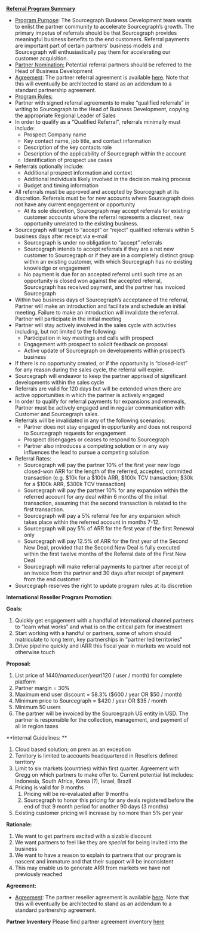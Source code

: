 **<span style="text-decoration:underline;">Referral Program Summary</span>**

- <span style="text-decoration:underline;">Program Purpose</span>: The Sourcegraph Business Development team wants to enlist the partner community to accelerate Sourcegraph’s growth. The primary impetus of referrals should be that Sourcegraph provides meaningful business benefits to the end customers. Referral payments are important part of certain partners’ business models and Sourcegraph will enthusiastically pay them for accelerating our customer acquisition.
- <span style="text-decoration:underline;">Partner Nomination:</span> Potential referral partners should be referred to the Head of Business Development
- <span style="text-decoration:underline;">Agreement</span>: The partner referral agreement is available [here](https://docs.google.com/document/d/1UnEJ2Lzw0slRkquHWjjpsO0KN7SVfZgy/edit). Note that this will eventually be architected to stand as an addendum to a standard partnership agreement.
- <span style="text-decoration:underline;">Program Rules:</span>
- Partner with signed referral agreements to make “qualified referrals” in writing to Sourcegraph to the Head of Business Development, copying the appropriate Regional Leader of Sales
- In order to qualify as a “Qualified Referral”, referrals minimally must include:
  - Prospect Company name
  - Key contact name, job title, and contact information
  - Description of the key contacts role
  - Description of the applicability of Sourcegraph within the account
  - Identification of prospect use cases
- Referrals optionally include:
  - Additional prospect information and context
  - Additional individuals likely involved in the decision making process
  - Budget and timing information
- All referrals must be approved and accepted by Sourcegraph at its discretion. Referrals must be for new accounts where Sourcegraph does not have any current engagement or opportunity
  - At its sole discretion, Sourcegraph may accept referrals for existing customer accounts where the referral represents a discreet, new opportunity unrelated to the existing business.
- Sourcegraph will target to “accept” or “reject” qualified referrals within 5 business days after receipt via e-mail
  - Sourcegraph is under no obligation to “accept” referrals
  - Sourcegraph intends to accept referrals if they are a net new customer to Sourcegraph or if they are in a completely distinct group within an existing customer, with which Sourcegraph has no existing knowledge or engagement
  - No payment is due for an accepted referral until such time as an opportunity is closed won against the accepted referral, Sourcegraph has received payment, and the partner has invoiced Sourcegraph
- Within two business days of Sourcegraph’s acceptance of the referral, Partner will make an introduction and facilitate and schedule an initial meeting. Failure to make an introduction will invalidate the referral. Partner will participate in the initial meeting
- Partner will stay actively involved in the sales cycle with activities including, but not limited to the following:
  - Participation in key meetings and calls with prospect
  - Engagement with prospect to solicit feedback on proposal
  - Active update of Sourcegraph on developments within prospect’s business
- If there is no opportunity created, or if the opportunity is “closed-lost” for any reason during the sales cycle, the referral will expire.
- Sourcegraph will endeavor to keep the partner apprised of significant developments within the sales cycle
- Referrals are valid for 120 days but will be extended when there are active opportunities in which the partner is actively engaged
- In order to qualify for referral payments for expansions and renewals, Partner must be actively engaged and in regular communication with Customer and Sourcegraph sales.
- Referrals will be invalidated in any of the following scenarios:
  - Partner does not stay engaged in opportunity and does not respond to Sourcegraph requests for engagement
  - Prospect disengages or ceases to respond to Sourcegraph
  - Partner also introduces a competing solution or in any way influences the lead to pursue a competing solution
- Referral Rates:
  - Sourcegraph will pay the partner 10% of the first year new logo closed-won ARR for the length of the referred, accepted, committed transaction (e.g. $10k for a $100k ARR, $100k TCV transaction; $30k for a $100k ARR, $300k TCV transaction)
  - Sourcegraph will pay the partner 10% for any expansion within the referred account for any deal within 6 months of the initial transaction, assuming that the second transaction is related to the first transaction.
  - Sourcegraph will pay a 5% referral fee for any expansion which takes place within the referred account in months 7-12.
  - Sourcegraph will pay 5% of ARR for the first year of the first Renewal only
  - Sourcegraph will pay 12.5% of ARR for the first year of the Second New Deal, provided that the Second New Deal is fully executed within the first twelve months of the Referral date of the First New Deal
  - Sourcegraph will make referral payments to partner after receipt of an invoice from the partner and 30 days after receipt of payment from the end customer
- Sourcegraph reserves the right to update program rules at its discretion

**International Reseller Program Promotion:**

**Goals**:

1. Quickly get engagement with a handful of international channel partners to “learn what works” and what is on the critical path for investment
2. Start working with a handful or partners, some of whom should matriculate to long term, key partnerships in “partner led territories”
3. Drive pipeline quickly and iARR this fiscal year in markets we would not otherwise touch

**Proposal:**

1. List price of $1440 / named user / year ($120 / user / month) for complete platform
2. Partner margin = 30%
3. Maximum end user discount = 58.3% ($600 / year OR $50 / month)
4. Minimum price to Sourcegraph = $420 / year OR $35 / month
5. Minimum 50 users
6. The partner will be invoiced by the Sourcegraph US entity in USD. The partner is responsible for the collection, management, and payment of all in region taxes

**Internal Guidelines: **

1. Cloud based solution; on prem as an exception
2. Territory is limited to accounts headquartered in Resellers defined territory
3. Limit to six markets (countries) within first quarter. Agreement with Gregg on which partners to make offer to. Current potential list includes: Indonesia, South Africa, Korea (?), Israel, Brazil
4. Pricing is valid for 9 months
   1. Pricing will be re-evaluated after 9 months
   2. Sourcegraph to honor this pricing for any deals registered before the end of that 9 month period for another 90 days (3 months)
5. Existing customer pricing will increase by no more than 5% per year

**Rationale:**

1. We want to get partners excited with a sizable discount
2. We want partners to feel like they are _special_ for being invited into the business
3. We want to have a reason to explain to partners that our program is nascent and immature and that their support will be inconsistent
4. This may enable us to generate ARR from markets we have not previously reached

**Agreement:**

- <span style="text-decoration:underline;">Agreement</span>: The partner reseller agreement is available [here](https://docs.google.com/document/d/1y8gF3ai8YdDH-iORi_vVeqET9-g11RZxaXurcNmb0-E/edit). Note that this will eventually be architected to stand as an addendum to a standard partnership agreement.

**Partner Inventory**
Please find partner agreement inventory [here](https://docs.google.com/spreadsheets/d/1ClTQfHnYuIGmeBPP0Y5j6PDmwNDQLnDo08RqlZdsxagWI/edit#gid=0)
